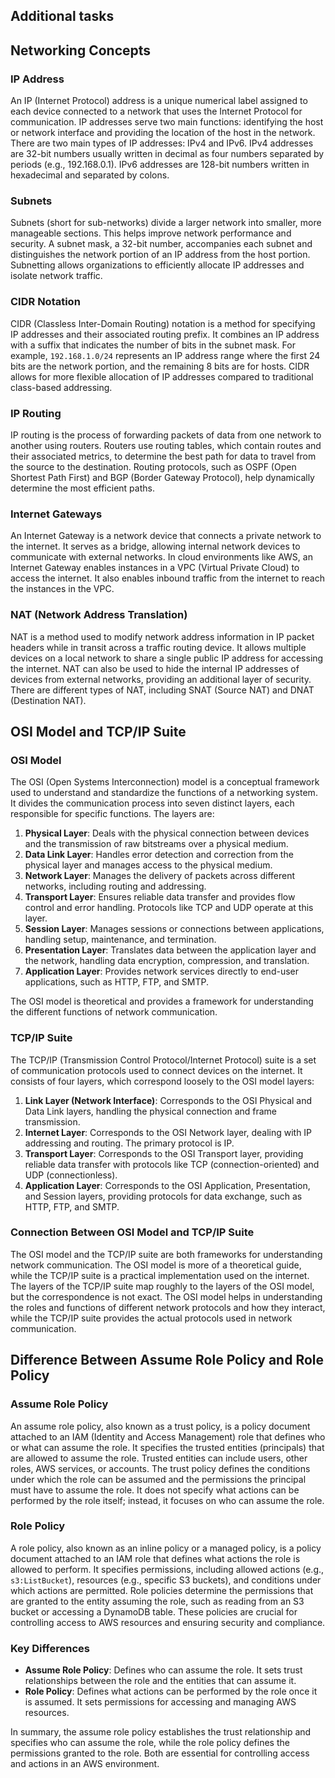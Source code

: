 ## Additional tasks

## Networking Concepts

### IP Address
An IP (Internet Protocol) address is a unique numerical label assigned to each device connected to a network that uses the Internet Protocol for communication. IP addresses serve two main functions: identifying the host or network interface and providing the location of the host in the network. There are two main types of IP addresses: IPv4 and IPv6. IPv4 addresses are 32-bit numbers usually written in decimal as four numbers separated by periods (e.g., 192.168.0.1). IPv6 addresses are 128-bit numbers written in hexadecimal and separated by colons.

### Subnets
Subnets (short for sub-networks) divide a larger network into smaller, more manageable sections. This helps improve network performance and security. A subnet mask, a 32-bit number, accompanies each subnet and distinguishes the network portion of an IP address from the host portion. Subnetting allows organizations to efficiently allocate IP addresses and isolate network traffic.

### CIDR Notation
CIDR (Classless Inter-Domain Routing) notation is a method for specifying IP addresses and their associated routing prefix. It combines an IP address with a suffix that indicates the number of bits in the subnet mask. For example, `192.168.1.0/24` represents an IP address range where the first 24 bits are the network portion, and the remaining 8 bits are for hosts. CIDR allows for more flexible allocation of IP addresses compared to traditional class-based addressing.

### IP Routing
IP routing is the process of forwarding packets of data from one network to another using routers. Routers use routing tables, which contain routes and their associated metrics, to determine the best path for data to travel from the source to the destination. Routing protocols, such as OSPF (Open Shortest Path First) and BGP (Border Gateway Protocol), help dynamically determine the most efficient paths.

### Internet Gateways
An Internet Gateway is a network device that connects a private network to the internet. It serves as a bridge, allowing internal network devices to communicate with external networks. In cloud environments like AWS, an Internet Gateway enables instances in a VPC (Virtual Private Cloud) to access the internet. It also enables inbound traffic from the internet to reach the instances in the VPC.

### NAT (Network Address Translation)
NAT is a method used to modify network address information in IP packet headers while in transit across a traffic routing device. It allows multiple devices on a local network to share a single public IP address for accessing the internet. NAT can also be used to hide the internal IP addresses of devices from external networks, providing an additional layer of security. There are different types of NAT, including SNAT (Source NAT) and DNAT (Destination NAT).

## OSI Model and TCP/IP Suite

### OSI Model
The OSI (Open Systems Interconnection) model is a conceptual framework used to understand and standardize the functions of a networking system. It divides the communication process into seven distinct layers, each responsible for specific functions. The layers are:

1. **Physical Layer**: Deals with the physical connection between devices and the transmission of raw bitstreams over a physical medium.
2. **Data Link Layer**: Handles error detection and correction from the physical layer and manages access to the physical medium.
3. **Network Layer**: Manages the delivery of packets across different networks, including routing and addressing.
4. **Transport Layer**: Ensures reliable data transfer and provides flow control and error handling. Protocols like TCP and UDP operate at this layer.
5. **Session Layer**: Manages sessions or connections between applications, handling setup, maintenance, and termination.
6. **Presentation Layer**: Translates data between the application layer and the network, handling data encryption, compression, and translation.
7. **Application Layer**: Provides network services directly to end-user applications, such as HTTP, FTP, and SMTP.

The OSI model is theoretical and provides a framework for understanding the different functions of network communication.

### TCP/IP Suite
The TCP/IP (Transmission Control Protocol/Internet Protocol) suite is a set of communication protocols used to connect devices on the internet. It consists of four layers, which correspond loosely to the OSI model layers:

1. **Link Layer (Network Interface)**: Corresponds to the OSI Physical and Data Link layers, handling the physical connection and frame transmission.
2. **Internet Layer**: Corresponds to the OSI Network layer, dealing with IP addressing and routing. The primary protocol is IP.
3. **Transport Layer**: Corresponds to the OSI Transport layer, providing reliable data transfer with protocols like TCP (connection-oriented) and UDP (connectionless).
4. **Application Layer**: Corresponds to the OSI Application, Presentation, and Session layers, providing protocols for data exchange, such as HTTP, FTP, and SMTP.

### Connection Between OSI Model and TCP/IP Suite
The OSI model and the TCP/IP suite are both frameworks for understanding network communication. The OSI model is more of a theoretical guide, while the TCP/IP suite is a practical implementation used on the internet. The layers of the TCP/IP suite map roughly to the layers of the OSI model, but the correspondence is not exact. The OSI model helps in understanding the roles and functions of different network protocols and how they interact, while the TCP/IP suite provides the actual protocols used in network communication.

## Difference Between Assume Role Policy and Role Policy

### Assume Role Policy
An assume role policy, also known as a trust policy, is a policy document attached to an IAM (Identity and Access Management) role that defines who or what can assume the role. It specifies the trusted entities (principals) that are allowed to assume the role. Trusted entities can include users, other roles, AWS services, or accounts. The trust policy defines the conditions under which the role can be assumed and the permissions the principal must have to assume the role. It does not specify what actions can be performed by the role itself; instead, it focuses on who can assume the role.

### Role Policy
A role policy, also known as an inline policy or a managed policy, is a policy document attached to an IAM role that defines what actions the role is allowed to perform. It specifies permissions, including allowed actions (e.g., `s3:ListBucket`), resources (e.g., specific S3 buckets), and conditions under which actions are permitted. Role policies determine the permissions that are granted to the entity assuming the role, such as reading from an S3 bucket or accessing a DynamoDB table. These policies are crucial for controlling access to AWS resources and ensuring security and compliance.

### Key Differences
- **Assume Role Policy**: Defines who can assume the role. It sets trust relationships between the role and the entities that can assume it.
- **Role Policy**: Defines what actions can be performed by the role once it is assumed. It sets permissions for accessing and managing AWS resources.

In summary, the assume role policy establishes the trust relationship and specifies who can assume the role, while the role policy defines the permissions granted to the role. Both are essential for controlling access and actions in an AWS environment.
